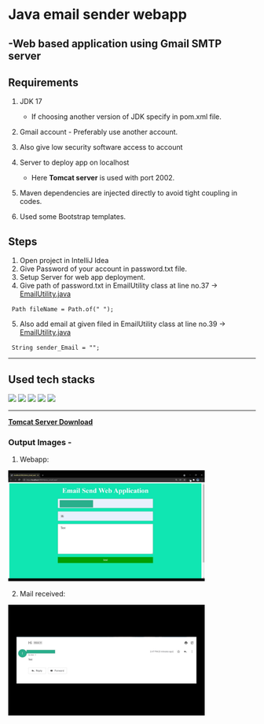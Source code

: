 # Java email sender webapp

## -Web based application using Gmail SMTP server

## Requirements

1. JDK 17
    - If choosing another version of JDK specify in pom.xml file.
2. Gmail account - Preferably use another account.
3. Also give low security software  access to account
4. Server to deploy app on localhost
    - Here **Tomcat server** is used with port 2002.

5. Maven dependencies are injected directly to avoid tight coupling in codes.

6. Used some Bootstrap templates.

## Steps

1. Open project in IntelliJ Idea
2. Give Password of your account in password.txt file.
3. Setup Server for web app deployment.
4. Give path of password.txt in EmailUtility class at line no.37 -> [EmailUtility.java](https://github.com/ishanjogalekar/Email-sender-web-application/blob/main/src/main/java/mail/EmailUtility.java)

```
 Path fileName = Path.of(" "); 
```

5. Also add email at given filed  in EmailUtility class at line no.39 -> [EmailUtility.java](https://github.com/ishanjogalekar/Email-sender-web-application/blob/main/src/main/java/mail/EmailUtility.java)


```
 String sender_Email = "";
```

<hr>

## Used tech stacks

<p>
<img src="https://img.shields.io/badge/Java-ED8B00?style=for-the-badge&logo=java&logoColor=white"/>
<img src="https://img.shields.io/badge/IntelliJIDEA-000000.svg?style=for-the-badge&logo=intellij-idea&logoColor=white"/>
<img src="https://img.shields.io/badge/Gmail-D14836?style=for-the-badge&logo=gmail&logoColor=white"/>

<img src="https://img.shields.io/badge/Bootstrap-563D7C?style=for-the-badge&logo=bootstrap&logoColor=white"/>
<img src="https://img.shields.io/badge/apache_maven-C71A36?style=for-the-badge&logo=apachemaven&logoColor=whit"/>
</p>
<hr>

[**Tomcat Server Download**](http://tomcat.apache.org/)

### Output Images - 

1. Webapp:
<img alt="App" src="https://github.com/ishanjogalekar/Email-sender-web-application/blob/main/Images/Send.JPG" width="400"/>

2. Mail received:
<img alt="Mail" src="https://github.com/ishanjogalekar/Email-sender-web-application/blob/main/Images/mail.JPG" width="400"/>
